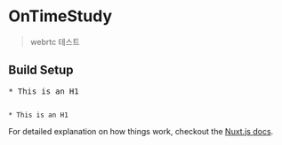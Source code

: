 # OnTimeStudy

> webrtc 테스트

## Build Setup

<pre>
* This is an H1
</pre>
<code>
* This is an H1
</code>

 For detailed explanation on how things work, checkout the [Nuxt.js docs](https://github.com/nuxt/nuxt.js).

